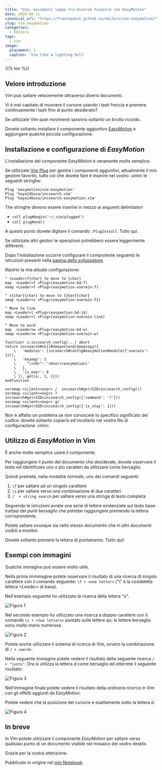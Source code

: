 ```yaml
---
title: "Vim, movimenti lampo tra diverse finestre con EasyMotion"
date: 2020-08-11
canonical_url: "https://francopasut.github.io/editors/vim-easymotion/"
slug: vim_easymotion
categories:
  - Editors
tags:
  - Vim
image:
  placement: 3
  caption: 'Vim like a lighting bolt'
---
```



{{% toc %}}



## Velore introduzione

Vim può saltare velocemente attraverso diversi documenti.

Vi è mai capitato di muovere il cursore usando i tasti freccia e premere continuamente i tasti fino al punto desiderato?

Se utilizzate Vim quei movimenti saranno soltanto un brutto ricordo. 

Dovete soltanto installare il componente aggiuntivo [EasyMotion](https://github.com/easymotion/vim-easymotion) e aggiungere qualche piccola configurazione. 




## Installazione e configurazione di *EasyMotion*

L'installazione del componente *EasyMotion* è veramente molto semplice.

Se utilizzate [Vim Plug](https://github.com/junegunn/vim-plug) per gestire i componenti aggiuntivi, attualmente il mio gestore favorito, tutto ciò che dovete fare è inserire nel vostro *.vimrc* le seguenti stringhe:

```vim
Plug 'easymotion/vim-easymotion'
Plug 'haya14busa/incsearch.vim'
Plug 'haya14busa/incsearch-easymotion.vim'
```

The stringhe devono essere inserire in mezzo ai seguenti delimitatori

-   `call plug#begin('~/.vim/plugged')`
-   `call plug#end()`

A questo punto dovete digitare il comando `:PlugInstall`. Tutto qui. 

Se utilizzate altri gestori le operazioni potrebbero essere leggermente differenti.

Dopo l'installazione occorre configurare il componente seguento le istruzioni presenti nella [pagina dello sviluppatore](https://github.com/easymotion/vim-easymotion).

Riporto la mia attuale configurazione: 

```vim
" <Leader>f{char} to move to {char}
map  <Leader>f <Plug>(easymotion-bd-f)
nmap <Leader>f <Plug>(easymotion-overwin-f)

" s{char}{char} to move to {char}{char}
nmap <Leader>s <Plug>(easymotion-overwin-f2)

" Move to line
map <Leader>l <Plug>(easymotion-bd-jk)
nmap <Leader>l <Plug>(easymotion-overwin-line)

" Move to word
map  <Leader>w <Plug>(easymotion-bd-w)
nmap <Leader>w <Plug>(easymotion-overwin-w)

function! s:incsearch_config(...) abort
return incsearch#util#deepextend(deepcopy({
	\   'modules': [incsearch#config#easymotion#module({'overwin': 1})],
	\   'keymap': {
	\     "\<CR>": '<Over>(easymotion)'
	\   },
	\   'is_expr': 0
	\ }), get(a:, 1, {}))
endfunction

noremap <silent><expr> /  incsearch#go(<SID>incsearch_config())
noremap <silent><expr> ?  incsearch#go(<SID>incsearch_config({'command': '?'}))
noremap <silent><expr> g/ incsearch#go(<SID>incsearch_config({'is_stay': 1}))
```
Non è affatto un problema se non conoscete lo specifico significato del codice: dovete soltanto copiarlo ed incollarlo nel vostro file di configurazione *.vimrc*. 


## Utilizzo di  *EasyMotion* in Vim

È anche molto semplice usare il componente. 

Per raggiungere il punto del documento che desiderate, dovete osservare il testo ed identificare uno o più caratteri da utilizzare come bersaglio. 

Quindi premete, nella modalità _normale_, uno dei comandi seguenti: 

1.  `\f` per saltare ad un singolo carattere
2.  `\s` per saltare verso una combinazione di due caratteri
3.  `/  + string search` per saltare verso una stringa di testo  completa

Seguendo le istruzioni avrete una serie di lettere evidenziate sul testo base: trattasi dei *punti bersaglio* che potrebe raggiungere premendo la lettera corrispondente. 

Potete saltare ovunque sia nello stesso documento che in altri documenti visibili a monitor.

Dovete soltanto premere la lettera di puntamento. Tutto qui!




## Esempi con immagini

Qualche immagine può essere molto utile.

Nella prima immmagine potete osservare il risultato di una ricerca di singolo carattere con il comando seguente: `\f + <one letter>` ("\\" è la cosiddetta lettera _\<Leader\>_ di base).

Nell'esempio seguente ho utilizzato la ricerca della lettera "o".

![Figura 1](/img/barra-f.png "Esempio di ricerca con  *Leader*-f")

Nel secondo esempio ho utilizzato una ricerca a doppio carattere con il comando `\s + <two letters>` puntato sulle lettere *qu*: le lettere bersaglio sono molto meno numerose.

![Figura 2](/img/barra-s.png "Esempio di riserca con  *Leader*-s")



Potete anche utilizzare il sistema di ricerca di Vim, ovvero la combinazione di `/ + <word>`.

Nella seguente immagine potete vedere il risultato della seguente ricerca `/ + "justo"`. Ora si utilizza la lettera *d* come bersaglio ed otterrete il seguente risultato:

![Figura 3](/img/barra-cerca-justo.png "L'effetto del componente nel sistema ordinario di ricerca di Vim.")

Nell'immagine finale potete vedere il risultato della *ordinaria ricerca in Vim* con gli effetti aggiunti da *EasyMotion*.

Potete vedere che la posizione del cursore è esattamente sotto la lettera *d*.

![Figura 4](/img/barra-cerca-justo-evid.png "Esempio di ricerca  in Vim con le parola evidenziate")




## In breve

In Vim potete utilizzare il componente *EasyMotion* per saltare verso qualsiasi punto di un documento visibile nel mosaico del vostro deskto. 

Grazie per la vostra attenzione.

Pubblicato in origine nel [mio Notebook](https://francopasut.github.io/editors/vim-easymotion/)


